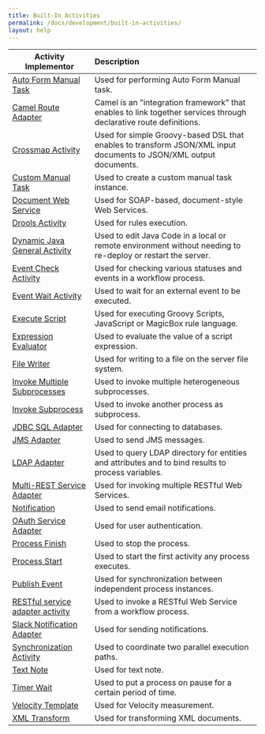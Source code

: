 ```yaml
---
title: Built-In Activities
permalink: /docs/development/built-in-activities/
layout: help
---
```


  Activity Implementor                            | Description                                                |
  ------------------------------------------------|:-----------------------------------------------------------|
  [Auto Form Manual Task](http://centurylinkcloud.github.io/mdw/docs/help/todo.html) | Used for performing Auto Form Manual task.
  [Camel Route Adapter](http://centurylinkcloud.github.io/mdw/docs/help/MDWCamelIntegration.html) | Camel is an "integration framework" that enables to link together services through declarative route definitions.
  [Crossmap Activity](http://centurylinkcloud.github.io/mdw/docs/help/crossmap.html) | Used for simple Groovy-based DSL that enables to transform JSON/XML input documents to JSON/XML output documents.
  [Custom Manual Task](http://centurylinkcloud.github.io/mdw/docs/help/taskAction.html) | Used to create a custom manual task instance.
  [Document Web Service](http://centurylinkcloud.github.io/mdw/docs/help/DocWebServiceAdapter.html) | Used for SOAP-based, document-style Web Services.
  [Drools Activity](http://centurylinkcloud.github.io/mdw/docs/help/droolsActivities.html) | Used for rules execution.
  [Dynamic Java General Activity](http://centurylinkcloud.github.io/mdw/docs/help/dynamicJavaActivity.html) | Used to edit Java Code in a local or remote environment without needing to re-deploy or restart the server.
  [Event Check Activity](http://centurylinkcloud.github.io/mdw/docs/help/todo.html) | Used for checking various statuses and events in a workflow process. 
  [Event Wait Activity](http://centurylinkcloud.github.io/mdw/docs/help/EventWaitActivity.html) | Used to wait for an external event to be executed.
  [Execute Script](http://centurylinkcloud.github.io/mdw/docs/help/scriptActivity.html) | Used for executing Groovy Scripts, JavaScript or MagicBox rule language.
  [Expression Evaluator](http://centurylinkcloud.github.io/mdw/docs/help/todo.html) | Used to evaluate the value of a script expression.
  [File Writer](http://centurylinkcloud.github.io/mdw/docs/help/FileWriterActivity.html) | Used for writing to a file on the server file system. 
 [Invoke Multiple Subprocesses](http://centurylinkcloud.github.io/mdw/docs/help/InvokeMultipleSubprocesses.html) | Used to invoke multiple heterogeneous subprocesses.
  [Invoke Subprocess](http://centurylinkcloud.github.io/mdw/docs/help/InvokeSubProcessActivity.html) | Used to invoke another process as subprocess.
  [JDBC SQL Adapter](http://centurylinkcloud.github.io/mdw/docs/help/todo.html) | Used for connecting to databases.
  [JMS Adapter](http://centurylinkcloud.github.io/mdw/docs/help/JmsAdapter.html) | Used to send JMS messages.
  [LDAP Adapter](http://centurylinkcloud.github.io/mdw/docs/help/LdapAdapter.html) | Used to query LDAP directory for entities and attributes and to bind results to process variables.
  [Multi-REST Service Adapter](http://centurylinkcloud.github.io/mdw/docs/help/todo.html) | Used for invoking multiple RESTful Web Services.
  [Notification](http://centurylinkcloud.github.io/mdw/docs/help/notification.html) | Used to send email notifications.
  [OAuth Service Adapter](http://centurylinkcloud.github.io/mdw/docs/help/todo.html) | Used for user authentication.
  [Process Finish](http://centurylinkcloud.github.io/mdw/docs/help/ProcessFinishActivity.html) | Used to stop the process.
  [Process Start](http://centurylinkcloud.github.io/mdw/docs/help/ProcessStartActivity.html) | Used to start the first activity any process executes.
  [Publish Event](http://centurylinkcloud.github.io/mdw/docs/help/todo.html) | Used for synchronization between independent process instances.
  [RESTful service adapter activity](http://centurylinkcloud.github.io/mdw/docs/help/RestfulAdapter.html) | Used to invoke a RESTful Web Service from a workflow process.
  [Slack Notification Adapter](http://centurylinkcloud.github.io/mdw/docs/help/todo.html) | Used for sending notifications.
  [Synchronization Activity](http://centurylinkcloud.github.io/mdw/docs/help/synchronization.html) | Used to coordinate two parallel execution paths.
  [Text Note](http://centurylinkcloud.github.io/mdw/docs/help/todo.html) | Used for text note.
  [Timer Wait](http://centurylinkcloud.github.io/mdw/docs/help/TimerWaitActivity.html) | Used to put a process on pause for a certain period of time.
  [Velocity Template](http://centurylinkcloud.github.io/mdw/docs/help/todo.html) | Used for Velocity measurement.
  [XML Transform](http://centurylinkcloud.github.io/mdw/docs/help/documentTransform.html) | Used for transforming XML documents.
